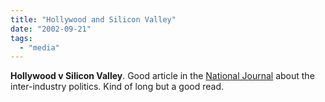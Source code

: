 ```yaml
---
title: "Hollywood and Silicon Valley"
date: "2002-09-21"
tags: 
  - "media"
---
```


**Hollywood v Silicon Valley**. Good article in the [National Journal](http://nationaljournal.com/about/njweekly/stories/2002/0906nj1.htm) about the inter-industry politics. Kind of long but a good read.
